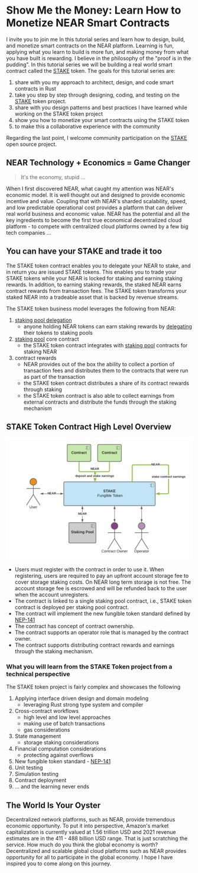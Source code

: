 # Show Me the Money: Learn How to Monetize NEAR Smart Contracts

I invite you to join me In this tutorial series and learn how to design, build, and monetize smart contracts on the NEAR 
platform. Learning is fun, applying what you learn to build is more fun, and making money from what you have built is rewarding. 
I believe in the philosophy of the "proof is in the pudding". In this tutorial series we will be building a real world
smart contract called the [STAKE](https://github.com/oysterpack/oysterpack-near-stake-token) token. 
The goals for this tutorial series are:
1. share with you my approach to architect, design, and code smart contracts in Rust
2. take you step by step through designing, coding, and testing on the [STAKE](https://github.com/oysterpack/oysterpack-near-stake-token) 
   token project.
3. share with you design patterns and best practices I have learned while working on the STAKE token project
4. show you how to monetize your smart contracts using the STAKE token
5. to make this a collaborative experience with the community

Regarding the last point, I welcome community participation on the [STAKE](https://github.com/oysterpack/oysterpack-near-stake-token)
open source project.

## NEAR Technology + Economics = Game Changer
> It's the economy, stupid ...

When I first discovered NEAR, what caught my attention was NEAR's economic model. It is well thought out and designed to
provide economic incentive and value. Coupling that with NEAR's sharded scalability, speed, and low predictable 
operational cost provides a platform that can deliver real world business and economic value. NEAR has the potential and 
all the key ingredients to become the first true economical decentralized cloud platform - to compete with centralized 
cloud platforms owned by a few big tech companies ...

## You can have your STAKE and trade it too
The STAKE token contract enables you to delegate your NEAR to stake, and in return you are issued STAKE tokens.
This enables you to trade your STAKE tokens while your NEAR is locked for staking and earning staking rewards. In addition,
to earning staking rewards, the staked NEAR earns contract rewards from transaction fees. The STAKE token transforms your 
staked NEAR into a tradeable asset that is backed by revenue streams.

The STAKE token business model leverages the following from NEAR:
1. [staking pool delegation](https://docs.near.org/docs/validator/delegation#staking-pool-delegation)
   - anyone holding NEAR tokens can earn staking rewards by [delegating](https://docs.near.org/docs/validator/staking-overview#for-delegators) 
     their tokens to staking pools
2. [staking pool](https://github.com/near/core-contracts/tree/master/staking-pool) core contract
   - the STAKE token contract integrates with [staking pool](https://github.com/near/core-contracts/tree/master/staking-pool)
     contracts for staking NEAR
3. contract rewards
   - NEAR provides out of the box the ability to collect a portion of transaction fees and distributes them to the contracts
     that were run as part of the transaction
   - the STAKE token contract distributes a share of its contract rewards through staking
   - the STAKE token contract is also able to collect earnings from external contracts and distribute the funds through 
     the staking mechanism
    
## STAKE Token Contract High Level Overview
![](../../../../.gitbook/assets/oysterpack-near-stake-token-overview.png)
- Users must register with the contract in order to use it. When registering, users are required to pay an upfront account
  storage fee to cover storage staking costs. On NEAR long term storage is not free. The account storage fee is escrowed
  and will be refunded back to the user when the account unregisters.
- The contract is linked to a single staking pool contract, i.e., STAKE token contract is deployed per staking pool contract.
- The contract will implement the new fungible token standard defined by [NEP-141](https://github.com/near/NEPs/issues/141)
- The contract has concept of contract ownership.
- The contract supports an operator role that is managed by the contract owner.
- The contract supports distributing contract rewards and earnings through the staking mechanism.
    
### What you will learn from the STAKE Token project from a technical perspective
The STAKE token project is fairly complex and showcases the following
1. Applying interface driven design and domain modeling 
   - leveraging Rust strong type system and compiler 
2. Cross-contract workflows
   - high level and low level approaches
   - making use of batch transactions
   - gas considerations
3. State management
   - storage staking considerations
4. Financial computation considerations
   - protecting against overflows
5. New fungible token standard - [NEP-141](https://github.com/near/NEPs/issues/141)
6. Unit testing
7. Simulation testing
8. Contract deployment
9. ... and the learning never ends

## The World Is Your Oyster
Decentralized network platforms, such as NEAR, provide tremendous economic opportunity. To put it into perspective, 
Amazon's market capitalization is currently valued at 1.56 trillion USD and 2021 revenue estimates are in the 411 - 488 
billion USD range. That is just scratching the service. How much do you think the global economy is worth? Decentralized
and scalable global cloud platforms such as NEAR provides opportunity for all to participate in the global economy.
I hope I have inspired you to come along on this journey.